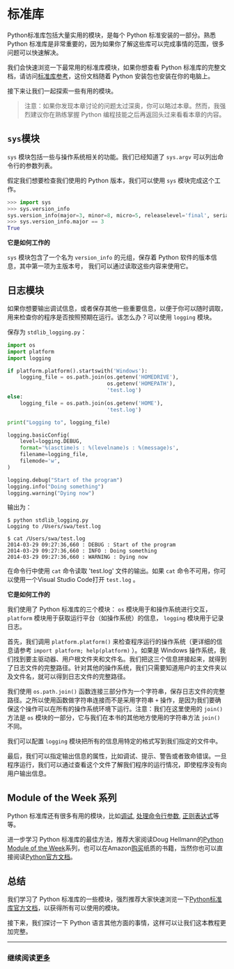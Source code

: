 # 标准库

Python标准库包括大量实用的模块，是每个 Python 标准安装的一部分。熟悉 Python 标准库是非常重要的，因为如果你了解这些库可以完成事情的范围，很多问题可以快速解决。

我们会快速浏览一下最常用的标准库模块，如果你想查看 Python 标准库的完整文档，请访问[标准库参考](http://docs.python.org/3/library/)，这份文档随着 Python 安装包也安装在你的电脑上。

接下来让我们一起探索一些有用的模块。

> 注意：如果你发现本章讨论的问题太过深奥，你可以略过本章。然而，我强烈建议你在熟练掌握 Python 编程技能之后再返回头过来看看本章的内容。

## `sys`模块

`sys` 模块包括一些与操作系统相关的功能。我们已经知道了 `sys.argv` 可以列出命令行的参数列表。

假定我们想要检查我们使用的 Python 版本，我们可以使用 `sys` 模块完成这个工作。

```python
>>> import sys
>>> sys.version_info
sys.version_info(major=3, minor=8, micro=5, releaselevel='final', serial=0)
>>> sys.version_info.major == 3
True
```

**它是如何工作的**

`sys` 模块包含了一个名为 `version_info` 的元组，保存着 Python 软件的版本信息，其中第一项为主版本号， 我们可以通过读取这些内容来使用它。

## 日志模块

如果你想要输出调试信息，或者保存其他一些重要信息，以便于你可以随时调取，用来检查你的程序是否按照预期在运行。该怎么办？可以使用 `logging` 模块。

保存为 `stdlib_logging.py`：

```python
import os
import platform
import logging

if platform.platform().startswith('Windows'):
    logging_file = os.path.join(os.getenv('HOMEDRIVE'),
                                os.getenv('HOMEPATH'),
                                'test.log')
else:
    logging_file = os.path.join(os.getenv('HOME'),
                                'test.log')

print("Logging to", logging_file)

logging.basicConfig(
    level=logging.DEBUG,
    format='%(asctime)s : %(levelname)s : %(message)s',
    filename=logging_file,
    filemode='w',
)

logging.debug("Start of the program")
logging.info("Doing something")
logging.warning("Dying now")

```

输出为：

```
$ python stdlib_logging.py
Logging to /Users/swa/test.log

$ cat /Users/swa/test.log
2014-03-29 09:27:36,660 : DEBUG : Start of the program
2014-03-29 09:27:36,660 : INFO : Doing something
2014-03-29 09:27:36,660 : WARNING : Dying now
```

在命令行中使用 `cat` 命令读取 'test.log' 文件的输出。如果 `cat` 命令不可用，你可以使用一个Visual Studio Code打开 `test.log` 。

**它是如何工作的**

我们使用了 Python 标准库的三个模块： `os` 模块用于和操作系统进行交互， `platform` 模块用于获取运行平台（如操作系统）的信息， `logging` 模块用于记录日志。

首先，我们调用 `platform.platform()` 来检查程序运行的操作系统（更详细的信息请参考 `import platform; help(platform)` ）。如果是 Windows 操作系统，我们找到要主驱动器、用户根文件夹和文件名。我们把这三个信息拼接起来，就得到了日志文件的完整路径。针对其他的操作系统，我们只需要知道用户的主文件夹以及文件名，就可以得到日志文件的完整路径。

我们使用 `os.path.join()` 函数连接三部分作为一个字符串，保存日志文件的完整路径。之所以使用函数做字符串连接而不是采用字符串 `+` 操作，是因为我们要确保这个操作可以在所有的操作系统环境下运行。注意：我们在这里使用的 `join()` 方法是 `os` 模块的一部分，它与我们在本书的其他地方使用的字符串方法 `join()` 不同。

我们可以配置 `logging` 模块把所有的信息用特定的格式写到我们指定的文件中。

最后，我们可以指定输出信息的属性，比如调试、提示、警告或者致命错误。一旦程序运行，我们可以通过查看这个文件了解我们程序的运行情况，即使程序没有向用户输出信息。

## Module of the Week 系列

Python 标准库还有很多有用的模块，比如[调试](http://docs.python.org/3/library/pdb.html),
[处理命令行参数](http://docs.python.org/3/library/argparse.html), [正则表达式](http://docs.python.org/3/library/re.html)等等。

进一步学习 Python 标准库的最佳方法，推荐大家阅读Doug Hellmann的[Python Module of the Week](http://pymotw.com/3/contents.html)系列，也可以在Amazon[购买](http://amzn.com/0321767349)纸质的书籍，当然你也可以直接阅读[Python官方文档](http://docs.python.org/3/)。

## 总结

我们学习了 Python 标准库的一些模块，强烈推荐大家快速浏览一下[Python标准库官方文档](http://docs.python.org/3/library/)，以获得所有可以使用的模块。

接下来，我们探讨一下 Python 语言其他方面的事情，这样可以让我们这本教程更加完整。

--------------------------------------------------

### 继续阅读[更多](more.md)
